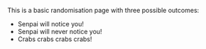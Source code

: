 This is a basic randomisation page with three possible outcomes:
- Senpai will notice you!
- Senpai will never notice you!
- Crabs crabs crabs crabs!
